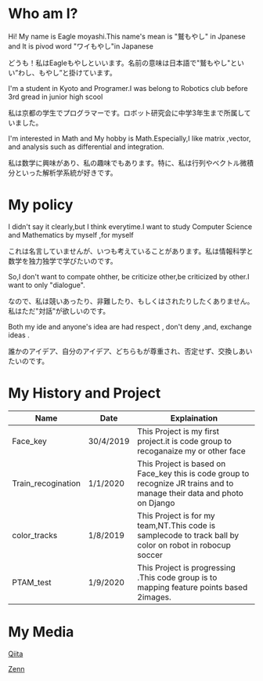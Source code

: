 # Who am I?

Hi! My name is Eagle moyashi.This name's mean is "鷲もやし" in Jpanese and It is pivod word "ワイもやし"in Japanese

どうも！私はEagleもやしといいます。名前の意味は日本語で"鷲もやし"といい”わし、もやし”と掛けています。

I'm a student in Kyoto and Programer.I was belong to Robotics club before 3rd gread in junior high scool

私は京都の学生でプログラマーです。ロボット研究会に中学3年生まで所属していました。

I'm interested in Math and My hobby is Math.Especially,I like matrix ,vector, and analysis such as differential and integration.

私は数学に興味があり、私の趣味でもあります。特に、私は行列やベクトル微積分といった解析学系統が好きです。

# My policy

I didn't say it clearly,but I think everytime.I want to study Computer Science and Mathematics by myself ,for myself

これは名言していませんが、いつも考えていることがあります。私は情報科学と数学を独力独学で学びたいのです。

So,I don't want to compate ohther, be criticize other,be criticized by other.I want to only "dialogue".

なので、私は競いあったり、非難したり、もしくはされたりしたくありません。私はただ"対話"が欲しいのです。

Both my ide and anyone's idea are had respect , don't deny ,and, exchange ideas .

誰かのアイデア、自分のアイデア、どちらもが尊重され、否定せず、交換しあいたいのです。

# My History and Project



| Name               | Date      | Explaination                                                 |
| ------------------ | --------- | ------------------------------------------------------------ |
| Face_key           | 30/4/2019 | This Project is my first project.it is code group to recoganaize my or other face |
| Train_recogination | 1/1/2020  | This Project is based on Face_key this is code group to recognize JR trains and to manage their data and photo on Django |
| color_tracks       | 1/8/2019  | This Project is for my team,NT.This code is samplecode  to track ball by color on robot in robocup soccer |
| PTAM_test          | 1/9/2020  | This Project is progressing .This code group is to mapping feature points based 2images. |



# My Media

[Qiita](https://qiita.com/moyashi_gashi)

[Zenn](https://zenn.dev/moyashi_eagle/books)


